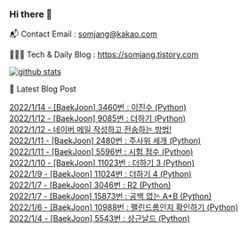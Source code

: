 ### Hi there 👋

📬  Contact Email : somjang@kakao.com

👨🏻‍💻  Tech & Daily Blog : https://somjang.tistory.com

[![github stats](https://github-readme-stats.vercel.app/api?username=SOMJANG&show_icons=true&hide_border=False)](https://somjang.tistory.com)

🤩 Latest Blog Post

[2022/1/14 - [BaekJoon] 3460번 : 이진수 (Python)](https://somjang.tistory.com/entry/BaekJoon-3460%EB%B2%88-%EC%9D%B4%EC%A7%84%EC%88%98-Python) <br>
[2022/1/12 - [BaekJoon] 9085번 : 더하기 (Python)](https://somjang.tistory.com/entry/BaekJoon-9085%EB%B2%88-%EB%8D%94%ED%95%98%EA%B8%B0-Python) <br>
[2022/1/12 - 네이버 메일 작성하고 전송하는 방법!](https://somjang.tistory.com/entry/%EB%84%A4%EC%9D%B4%EB%B2%84-%EB%A9%94%EC%9D%BC-%EC%9E%91%EC%84%B1%ED%95%98%EA%B3%A0-%EC%A0%84%EC%86%A1%ED%95%98%EB%8A%94-%EB%B0%A9%EB%B2%95) <br>
[2022/1/11 - [BaekJoon] 2480번 : 주사위 세개 (Python)](https://somjang.tistory.com/entry/BaekJoon-2480%EB%B2%88-%EC%A3%BC%EC%82%AC%EC%9C%84-%EC%84%B8%EA%B0%9C-Python) <br>
[2022/1/11 - [BaekJoon] 5596번 : 시험 점수 (Python)](https://somjang.tistory.com/entry/BaekJoon-5596%EB%B2%88-%EC%8B%9C%ED%97%98-%EC%A0%90%EC%88%98-Python) <br>
[2022/1/10 - [BaekJoon] 11023번 : 더하기 3 (Python)](https://somjang.tistory.com/entry/BaekJoon-11023%EB%B2%88-%EB%8D%94%ED%95%98%EA%B8%B0-3-Python) <br>
[2022/1/9 - [BaekJoon] 11024번 : 더하기 4 (Python)](https://somjang.tistory.com/entry/BaekJoon-11024%EB%B2%88-%EB%8D%94%ED%95%98%EA%B8%B0-4-Python) <br>
[2022/1/7 - [BaekJoon] 3046번 : R2 (Python)](https://somjang.tistory.com/entry/BaekJoon-3046%EB%B2%88-R2-Python) <br>
[2022/1/7 - [BaekJoon] 15873번 : 공백 없는 A+B (Python)](https://somjang.tistory.com/entry/BaekJoon-15873%EB%B2%88-%EA%B3%B5%EB%B0%B1-%EC%97%86%EB%8A%94-AB-Python) <br>
[2022/1/6 - [BaekJoon] 10988번 : 팰린드롬인지 확인하기 (Python)](https://somjang.tistory.com/entry/BaekJoon-10988%EB%B2%88-%ED%8C%B0%EB%A6%B0%EB%93%9C%EB%A1%AC%EC%9D%B8%EC%A7%80-%ED%99%95%EC%9D%B8%ED%95%98%EA%B8%B0-Python) <br>
[2022/1/4 - [BaekJoon] 5543번 : 상근날드 (Python)](https://somjang.tistory.com/entry/BaekJoon-5543%EB%B2%88-%EC%83%81%EA%B7%BC%EB%82%A0%EB%93%9C-Python) <br>
